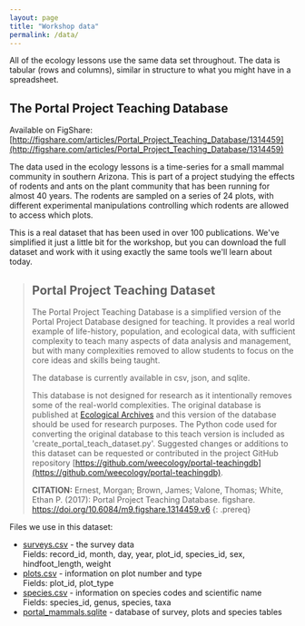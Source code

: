 ```yaml
---
layout: page
title: "Workshop data"
permalink: /data/
---
```


All of the ecology lessons use the same data set throughout. The data is tabular (rows and columns), similar in structure to what you might have in a spreadsheet. 

## The Portal Project Teaching Database

Available on FigShare: [http://figshare.com/articles/Portal_Project_Teaching_Database/1314459](http://figshare.com/articles/Portal_Project_Teaching_Database/1314459)

The data used in the ecology lessons is a time-series for a small mammal community
in southern Arizona. This is part of a project studying the effects of rodents
and ants on the plant community that has been running for almost 40 years. The
rodents are sampled on a series of 24 plots, with different experimental
manipulations controlling which rodents are allowed to access which plots.

This is a real dataset that has been used in over 100 publications. We've simplified
it just a little bit for the workshop, but you can download the full dataset and work
with it using exactly the same tools we'll learn about today.

> ## Portal Project Teaching Dataset
> The Portal Project Teaching Database is a simplified version of the Portal Project Database designed for teaching. It provides a real world example of life-history, population, and ecological data, with sufficient complexity to teach many aspects of data analysis and management, but with many complexities removed to allow students to focus on the core ideas and skills being taught.
> 
> The database is currently available in csv, json, and sqlite.
> 
> This database is not designed for research as it intentionally removes some of the real-world complexities. The original database is published at [Ecological Archives](http://esapubs.org/archive/ecol/E090/118/) and this version of the database should be used for research purposes. The Python code used for converting the original database to this teach version is included as 'create_portal_teach_dataset.py'. Suggested changes or additions to this dataset can be requested or contributed in the project GitHub repository [https://github.com/weecology/portal-teachingdb](https://github.com/weecology/portal-teachingdb).
>
> **CITATION:** Ernest, Morgan; Brown, James; Valone, Thomas; White, Ethan P. (2017): Portal Project Teaching Database. figshare. https://doi.org/10.6084/m9.figshare.1314459.v6
{: .prereq}


Files we use in this dataset:

- [surveys.csv](https://ndownloader.figshare.com/files/2292172) - the survey data  
Fields: record_id, month, day, year, plot_id, species_id, sex, hindfoot_length, weight
- [plots.csv](https://ndownloader.figshare.com/files/3299474) - information on plot number and type  
Fields: plot_id, plot_type
- [species.csv](https://ndownloader.figshare.com/files/3299483) - information on species codes and scientific name  
Fields: species_id, genus, species, taxa
- [portal_mammals.sqlite](https://ndownloader.figshare.com/files/2292171) - database of survey, plots and species tables
